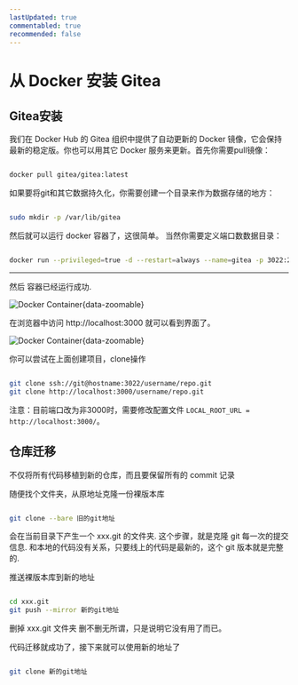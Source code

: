 ```yaml
---
lastUpdated: true
commentabled: true
recommended: false 
---
```


# 从 Docker 安装 Gitea #

## Gitea安装 ##

我们在 Docker Hub 的 Gitea 组织中提供了自动更新的 Docker 镜像，它会保持最新的稳定版。你也可以用其它 Docker 服务来更新。首先你需要pull镜像：

```bash

docker pull gitea/gitea:latest

```

如果要将git和其它数据持久化，你需要创建一个目录来作为数据存储的地方：

```bash

sudo mkdir -p /var/lib/gitea

```

然后就可以运行 docker 容器了，这很简单。 当然你需要定义端口数数据目录：

```bash

docker run --privileged=true -d --restart=always --name=gitea -p 3022:22 -p 3000:3000 -v /var/lib/gitea:/data gitea/gitea:latest

```

---

然后 容器已经运行成功.

![Docker Container](/images/20201126111430.png){data-zoomable}

在浏览器中访问 http://localhost:3000 就可以看到界面了。

![Docker Container](/images/20201126111149.png){data-zoomable}

你可以尝试在上面创建项目，clone操作 

```bash

git clone ssh://git@hostname:3022/username/repo.git
git clone http://localhost:3000/username/repo.git

```

注意：目前端口改为非3000时，需要修改配置文件 `LOCAL_ROOT_URL = http://localhost:3000/`。


## 仓库迁移 ##


不仅将所有代码移植到新的仓库，而且要保留所有的 commit 记录

随便找个文件夹，从原地址克隆一份裸版本库

```bash

git clone --bare 旧的git地址

```

会在当前目录下产生一个 xxx.git 的文件夹. 这个步骤，就是克隆 git 每一次的提交信息. 和本地的代码没有关系，只要线上的代码是最新的，这个 git 版本就是完整的.

推送裸版本库到新的地址

```bash

cd xxx.git
git push --mirror 新的git地址

```

删掉 xxx.git 文件夹
删不删无所谓，只是说明它没有用了而已。

代码迁移就成功了，接下来就可以使用新的地址了

```bash

git clone 新的git地址

```
